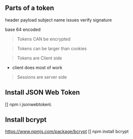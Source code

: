 ## Parts of a token

header
payload
    subject
    name
    issues
verify signature

base 64 encoded

> Tokens CAN be encrypted

> Tokens can be larger than cookies

> Tokens are Client side
- client does most of work

> Sessions are server side

## Install JSON Web Token
[] npm i jsonwebtoken\


## Install bcrypt
https://www.npmjs.com/package/bcrypt
[] npm install bcrypt
